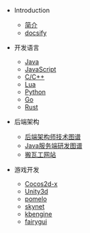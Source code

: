 * Introduction
    * [简介](README.md)
    * [docsify](/docsify/base.md)

* 开发语言
    * [Java](/java/_sidebar.md)
    * [JavaScript](/javascript/base.md)
    * [C/C++](/c&c++/base.md)
    * [Lua](/lua/base.md)
    * [Python](/python/base.md)
    * [Go](/go/base.md)
    * [Rust](/rust/base.md)

* 后端架构
    * [后端架构师技术图谱](/ServerDev/base.md)
    * [Java服务端研发图谱](/ServerDev/java-base.md)
    * [搬瓦工网站](https://bwh88.net/)

* 游戏开发
    * [Cocos2d-x](/cocos2d-x/base.md)
    * [Unity3d](/unity3d/base.md)
    * [pomelo](/pomelo/base.md)
    * [skynet](/skynet/base.md)
    * [kbengine](/kbengine/base.md)
    * [fairygui](/fairygui/base.md)

